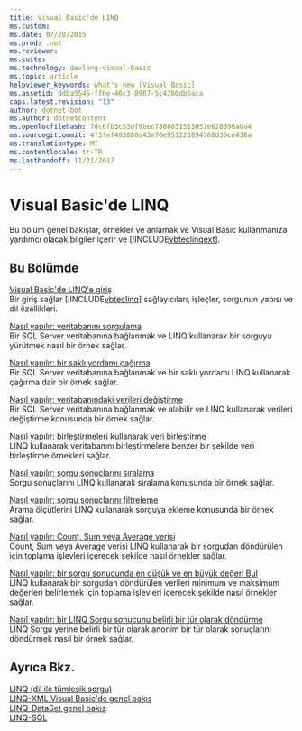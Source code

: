 ```yaml
---
title: Visual Basic'de LINQ
ms.custom: 
ms.date: 07/20/2015
ms.prod: .net
ms.reviewer: 
ms.suite: 
ms.technology: devlang-visual-basic
ms.topic: article
helpviewer_keywords: what's new [Visual Basic]
ms.assetid: ddba5545-ff6e-46c3-8967-5c4280db5aca
caps.latest.revision: "13"
author: dotnet-bot
ms.author: dotnetcontent
ms.openlocfilehash: 7dc6fb3c53df9bec7808031513051e628096a0a4
ms.sourcegitcommit: 4f3fef493080a43e70e951223894768d36ce430a
ms.translationtype: MT
ms.contentlocale: tr-TR
ms.lasthandoff: 11/21/2017
---
```

# <a name="linq-in-visual-basic"></a>Visual Basic'de LINQ
Bu bölüm genel bakışlar, örnekler ve anlamak ve Visual Basic kullanmanıza yardımcı olacak bilgiler içerir ve [!INCLUDE[vbteclinqext](~/includes/vbteclinqext-md.md)].  
  
## <a name="in-this-section"></a>Bu Bölümde  
 [Visual Basic'de LINQ'e giriş](../../../../visual-basic/programming-guide/language-features/linq/introduction-to-linq.md)  
 Bir giriş sağlar [!INCLUDE[vbteclinq](~/includes/vbteclinq-md.md)] sağlayıcıları, işleçler, sorgunun yapısı ve dil özellikleri.  
  
 [Nasıl yapılır: veritabanını sorgulama](../../../../visual-basic/programming-guide/language-features/linq/how-to-query-a-database-by-using-linq.md)  
 Bir SQL Server veritabanına bağlanmak ve LINQ kullanarak bir sorguyu yürütmek nasıl bir örnek sağlar.  
  
 [Nasıl yapılır: bir saklı yordamı çağırma](../../../../visual-basic/programming-guide/language-features/linq/how-to-call-a-stored-procedure-by-using-linq.md)  
 Bir SQL Server veritabanına bağlanmak ve bir saklı yordamı LINQ kullanarak çağırma dair bir örnek sağlar.  
  
 [Nasıl yapılır: veritabanındaki verileri değiştirme](../../../../visual-basic/programming-guide/language-features/linq/how-to-modify-data-in-a-database-by-using-linq.md)  
 Bir SQL Server veritabanına bağlanmak ve alabilir ve LINQ kullanarak verileri değiştirme konusunda bir örnek sağlar.  
  
 [Nasıl yapılır: birleştirmeleri kullanarak veri birleştirme](../../../../visual-basic/programming-guide/language-features/linq/how-to-combine-data-with-linq-by-using-joins.md)  
 LINQ kullanarak veritabanını birleştirmelere benzer bir şekilde veri birleştirme örnekleri sağlar.  
  
 [Nasıl yapılır: sorgu sonuçlarını sıralama](../../../../visual-basic/programming-guide/language-features/linq/how-to-sort-query-results-by-using-linq.md)  
 Sorgu sonuçlarını LINQ kullanarak sıralama konusunda bir örnek sağlar.  
  
 [Nasıl yapılır: sorgu sonuçlarını filtreleme](../../../../visual-basic/programming-guide/language-features/linq/how-to-filter-query-results-by-using-linq.md)  
 Arama ölçütlerini LINQ kullanarak sorguya ekleme konusunda bir örnek sağlar.  
  
 [Nasıl yapılır: Count, Sum veya Average verisi](../../../../visual-basic/programming-guide/language-features/linq/how-to-count-sum-or-average-data-by-using-linq.md)  
 Count, Sum veya Average verisi LINQ kullanarak bir sorgudan döndürülen için toplama işlevleri içerecek şekilde nasıl örnekler sağlar.  
  
 [Nasıl yapılır: bir sorgu sonucunda en düşük ve en büyük değeri Bul](../../../../visual-basic/programming-guide/language-features/linq/how-to-find-the-minimum-or-maximum-value-in-a-query-result.md)  
 LINQ kullanarak bir sorgudan döndürülen verileri minimum ve maksimum değerleri belirlemek için toplama işlevleri içerecek şekilde nasıl örnekler sağlar.  
  
 [Nasıl yapılır: bir LINQ Sorgu sonucunu belirli bir tür olarak döndürme](../../../../visual-basic/programming-guide/language-features/linq/how-to-return-a-linq-query-result-as-a-specific-type.md)  
 LINQ Sorgu yerine belirli bir tür olarak anonim bir tür olarak sonuçlarını döndürmek nasıl bir örnek sağlar.  
  
## <a name="see-also"></a>Ayrıca Bkz.  
 [LINQ (dil ile tümleşik sorgu)](../../../../visual-basic/programming-guide/concepts/linq/index.md)  
 [LINQ-XML Visual Basic'de genel bakış](../../../../visual-basic/programming-guide/language-features/xml/overview-of-linq-to-xml.md)  
 [LINQ-DataSet genel bakış](https://msdn.microsoft.com/library/bb399399)  
 [LINQ-SQL](https://msdn.microsoft.com/library/bb386976)
